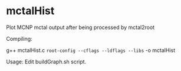 # mctalHist
Plot MCNP mctal output after being processed by mctal2root


Compiling:

g++ mctalHist.c `root-config --cflags --ldflags --libs` -o mctalHist

Usage:
Edit buildGraph.sh script.
